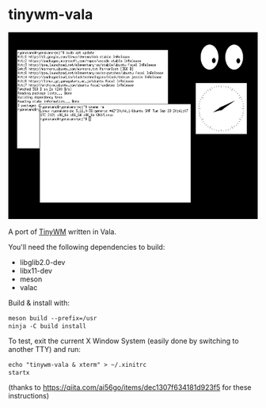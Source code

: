 # tinywm-vala
![screenshot](screenshot.png)

A port of [TinyWM](https://github.com/mackstann/tinywm) written in Vala.

You'll need the following dependencies to build:

* libglib2.0-dev
* libx11-dev
* meson
* valac

Build & install with:

    meson build --prefix=/usr
    ninja -C build install

To test, exit the current X Window System (easily done by switching to another TTY) and run:

    echo "tinywm-vala & xterm" > ~/.xinitrc
    startx

(thanks to https://qiita.com/ai56go/items/dec1307f634181d923f5 for these instructions)
